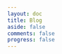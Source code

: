 ```yaml
---
layout: doc
title: Blog
aside: false
comments: false
progress: false
---
```


<script setup lang="ts">
import ReaBlog from './.vitepress/theme/components/ReaBlog.vue'
</script>

<ReaBlog />
